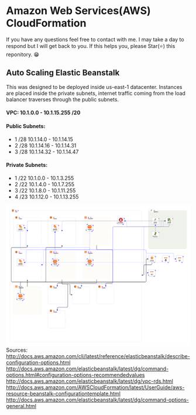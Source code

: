 # Amazon Web Services(AWS) CloudFormation
If you have any questions feel free to contact with me. I may take a day to respond but I will get back to you. If this helps you, please Star(⭐️) this reponitory. 😁 
## Auto Scaling Elastic Beanstalk
This was designed to be deployed inside us-east-1 datacenter. Instances are placed inside the private subnets, internet traffic coming from the load balancer traverses through the public subnets.
#### VPC: 10.1.0.0 - 10.1.15.255 /20

#### Public Subnets:
  * 1 /28 10.1.14.0 - 10.1.14.15
  * 2 /28 10.1.14.16 - 10.1.14.31
  * 3 /28 10.1.14.32 - 10.1.14.47
  
#### Private Subnets:
  * 1 /22 10.1.0.0 - 10.1.3.255
  * 2 /22 10.1.4.0 - 10.1.7.255
  * 3 /22 10.1.8.0 - 10.1.11.255
  * 4 /23  10.1.12.0 - 10.1.13.255

![Result](https://github.com/SteveMB1/AWS-CloudFormation/blob/master/ElasticBeanstalk-4Private-Subnets.png?raw=true)
Sources: 
http://docs.aws.amazon.com/cli/latest/reference/elasticbeanstalk/describe-configuration-options.html
http://docs.aws.amazon.com/elasticbeanstalk/latest/dg/command-options.html#configuration-options-recommendedvalues
http://docs.aws.amazon.com/elasticbeanstalk/latest/dg/vpc-rds.html
http://docs.aws.amazon.com/AWSCloudFormation/latest/UserGuide/aws-resource-beanstalk-configurationtemplate.html
http://docs.aws.amazon.com/elasticbeanstalk/latest/dg/command-options-general.html
